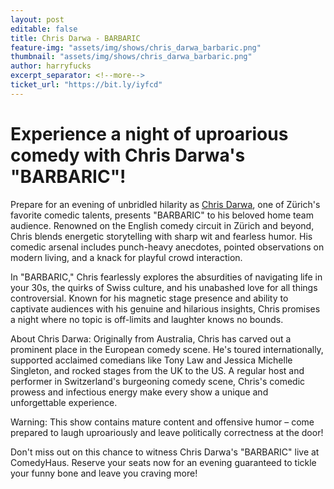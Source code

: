 ```yaml
---
layout: post
editable: false
title: Chris Darwa - BARBARIC
feature-img: "assets/img/shows/chris_darwa_barbaric.png"
thumbnail: "assets/img/shows/chris_darwa_barbaric.png"
author: harryfucks
excerpt_separator: <!--more-->
ticket_url: "https://bit.ly/iyfcd"
---
```


# Experience a night of uproarious comedy with Chris Darwa's "BARBARIC"!

Prepare for an evening of unbridled hilarity as [Chris Darwa](https://www.instagram.com/chrisdarwa/), one of Zürich's favorite comedic talents, presents "BARBARIC" to his beloved home team audience. Renowned on the English comedy circuit in Zürich and beyond, Chris blends energetic storytelling with sharp wit and fearless humor. His comedic arsenal includes punch-heavy anecdotes, pointed observations on modern living, and a knack for playful crowd interaction.

In "BARBARIC," Chris fearlessly explores the absurdities of navigating life in your 30s, the quirks of Swiss culture, and his unabashed love for all things controversial. Known for his magnetic stage presence and ability to captivate audiences with his genuine and hilarious insights, Chris promises a night where no topic is off-limits and laughter knows no bounds.

About Chris Darwa: Originally from Australia, Chris has carved out a prominent place in the European comedy scene. He's toured internationally, supported acclaimed comedians like Tony Law and Jessica Michelle Singleton, and rocked stages from the UK to the US. A regular host and performer in Switzerland's burgeoning comedy scene, Chris's comedic prowess and infectious energy make every show a unique and unforgettable experience.

Warning: This show contains mature content and offensive humor – come prepared to laugh uproariously and leave politically correctness at the door!

Don't miss out on this chance to witness Chris Darwa's "BARBARIC" live at ComedyHaus. Reserve your seats now for an evening guaranteed to tickle your funny bone and leave you craving more!

